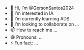 - 👋 Hi, I’m @GersonSantos2024
- 👀 I’m interested in IA
- 🌱 I’m currently learning ADS
- 💞️ I’m looking to collaborate on ...
- 📫 How to reach me ...
- 😄 Pronouns: ...
- ⚡ Fun fact: ...

<!---
GersonSantos2024/GersonSantos2024 is a ✨ special ✨ repository because its `README.md` (this file) appears on your GitHub profile.
You can click the Preview link to take a look at your changes.
--->
